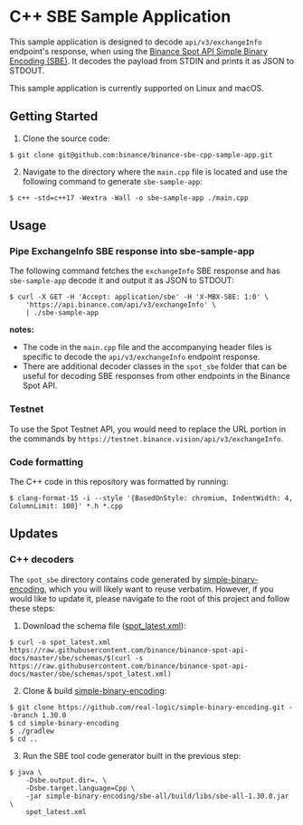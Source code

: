 # C++ SBE Sample Application

This sample application is designed to decode `api/v3/exchangeInfo` endpoint's response, when using the [Binance Spot API Simple Binary Encoding (SBE)](https://github.com/binance/binance-spot-api-docs/blob/master/faqs/sbe_faq.md). It decodes the payload from STDIN and prints it as JSON to STDOUT.

This sample application is currently supported on Linux and macOS. 

## Getting Started

1. Clone the source code:
```shell
$ git clone git@github.com:binance/binance-sbe-cpp-sample-app.git
```

2. Navigate to the directory where the `main.cpp` file is located and use the following command to generate `sbe-sample-app`:
```shell
$ c++ -std=c++17 -Wextra -Wall -o sbe-sample-app ./main.cpp
```

## Usage

### Pipe ExchangeInfo SBE response into sbe-sample-app

The following command fetches the `exchangeInfo` SBE response and has `sbe-sample-app` decode it and output it as JSON to STDOUT:

```shell
$ curl -X GET -H 'Accept: application/sbe' -H 'X-MBX-SBE: 1:0' \
    'https://api.binance.com/api/v3/exchangeInfo' \
    | ./sbe-sample-app
```

**notes:**
- The code in the `main.cpp` file and the accompanying header files is specific to decode the `api/v3/exchangeInfo` endpoint response. 
- There are additional decoder classes in the `spot_sbe` folder that can be useful for decoding SBE responses from other endpoints in the Binance Spot API.

### Testnet 

To use the Spot Testnet API, you would need to replace the URL portion in the commands by `https://testnet.binance.vision/api/v3/exchangeInfo`.

### Code formatting

The C++ code in this repository was formatted by running:
```shell
$ clang-format-15 -i --style '{BasedOnStyle: chromium, IndentWidth: 4, ColumnLimit: 100}' *.h *.cpp
```

## Updates

### C++ decoders

The `spot_sbe` directory contains code generated by [simple-binary-encoding](https://github.com/real-logic/simple-binary-encoding), which you will likely want to reuse verbatim. However, if you would like to update it, please navigate to the root of this project and follow these steps:

1) Download the schema file ([spot\_latest.xml](https://github.com/binance/binance-spot-api-docs/tree/master/sbe/schemas/spot_latest.xml)):
```shell
$ curl -o spot_latest.xml https://raw.githubusercontent.com/binance/binance-spot-api-docs/master/sbe/schemas/$(curl -s https://raw.githubusercontent.com/binance/binance-spot-api-docs/master/sbe/schemas/spot_latest.xml)
```

2) Clone & build [simple-binary-encoding](https://github.com/real-logic/simple-binary-encoding):
```shell
$ git clone https://github.com/real-logic/simple-binary-encoding.git --branch 1.30.0
$ cd simple-binary-encoding
$ ./gradlew
$ cd ..
```

3) Run the SBE tool code generator built in the previous step:
```shell
$ java \
    -Dsbe.output.dir=. \
    -Dsbe.target.language=Cpp \
    -jar simple-binary-encoding/sbe-all/build/libs/sbe-all-1.30.0.jar \
    spot_latest.xml
```
